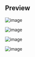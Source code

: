 

## Preview

![image](https://github.com/Developer-vansh/music-nextjs/assets/117535964/bb9f9b3e-ae6f-4446-959b-9eeda08d3d9c)

![image](https://github.com/Developer-vansh/music-nextjs/assets/117535964/0e8324a9-6d4d-4804-8745-6b52355ba305)

![image](https://github.com/Developer-vansh/music-nextjs/assets/117535964/61c36a12-555f-4088-bab5-f97ff8f0fc78)

![image](https://github.com/Developer-vansh/music-nextjs/assets/117535964/91dd9713-1885-4c7d-9d08-393df87de287)


